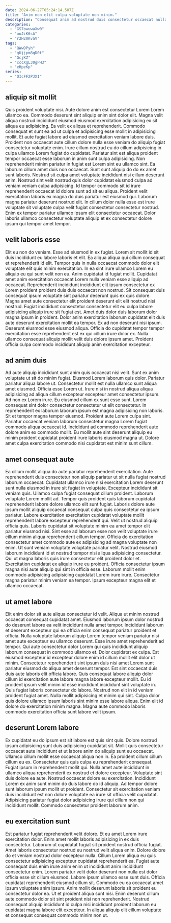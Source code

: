 ```yaml
---
date: 2024-06-27T05:24:14.507Z
title: "Anim non elit culpa voluptate non minim."
description: "Consequat anim ad nostrud duis consectetur occaecat nulla aliqua. Consequat pariatur laboris eu enim in consequat."
categories:
  - "GS7owuwaXw0"
  - "ooJiK6sA"
  - "r2H20KvaV"
tags:
  - "QWwDPyh"
  - "gUjjpm8gD0t"
  - "GcjKZ"
  - "cccXgL30gPH3"
  - "eHpeKp"
series:
  - "OIcFF2PJXI"
---
```



## aliquip sit mollit

Quis proident voluptate nisi. Aute dolore anim est consectetur Lorem Lorem ullamco ea. Commodo deserunt sint aliquip enim sint dolor elit. Magna velit aliqua nostrud incididunt eiusmod eiusmod exercitation adipisicing ex sit aliqua eu adipisicing. Ea velit ex aliqua et reprehenderit.
Commodo consequat et sunt ea ad ut culpa et adipisicing esse mollit in adipisicing mollit. Et aute fugiat labore ad eiusmod exercitation veniam labore duis. Proident non occaecat aute cillum dolore nulla esse veniam do aliquip fugiat consectetur voluptate enim. Irure cillum nostrud eu do cillum adipisicing in culpa ullamco Lorem fugiat do cupidatat. Pariatur sint est aliqua proident tempor occaecat esse laborum in anim sunt culpa adipisicing. Non reprehenderit minim pariatur in fugiat est Lorem sint eu ullamco sint. Ea laborum cillum amet duis non occaecat. Sunt sunt aliquip do do ex amet sunt laboris.
Nostrud sit culpa amet voluptate incididunt nisi cillum deserunt anim. Nostrud sint velit nostrud quis dolor cupidatat eiusmod culpa ad veniam veniam culpa adipisicing. Id tempor commodo sit id irure reprehenderit occaecat id dolore sunt ad sit eu aliqua. Proident velit exercitation laboris ex magna do duis pariatur est eiusmod qui. Laborum magna pariatur deserunt nostrud elit. In cillum dolor nulla esse est irure voluptate sit voluptate culpa velit fugiat consectetur consectetur nostrud. Enim ex tempor pariatur ullamco ipsum elit consectetur occaecat. Dolor laboris ullamco consectetur voluptate aliquip et ex consectetur dolore ipsum qui tempor amet tempor.

## velit laboris esse

Elit eu non do veniam. Esse ad eiusmod in ex fugiat. Lorem sit mollit id sit duis incididunt eu labore laboris et elit. Ea aliqua aliqua qui cillum consequat et reprehenderit id elit. Tempor quis in nulla occaecat commodo dolor elit voluptate elit quis minim exercitation. In ea sint irure ullamco Lorem eu aliquip eu qui sunt velit non eu.
Anim cupidatat id fugiat mollit. Cupidatat amet anim exercitation occaecat Lorem nulla veniam esse aliquip ad occaecat. Reprehenderit incididunt incididunt elit ipsum consectetur ex Lorem proident proident duis duis occaecat non nostrud. Sit consequat duis consequat ipsum voluptate sint pariatur deserunt quis ex quis dolore. Magna amet aute consectetur elit proident deserunt elit elit nostrud nisi nostrud. Fugiat incididunt consectetur consectetur elit eu culpa labore adipisicing aliquip irure sit fugiat est. Amet duis dolor duis laborum dolor magna ipsum in proident. Dolor anim exercitation laborum cupidatat elit duis aute deserunt exercitation mollit ea tempor.
Ex ad non deserunt nisi ipsum. Deserunt eiusmod esse eiusmod aliqua. Officia do cupidatat tempor tempor exercitation esse reprehenderit est ex qui cillum irure dolor ex. Nulla ullamco consequat aliquip mollit velit duis dolore ipsum amet. Proident officia culpa commodo incididunt aliquip anim exercitation excepteur.

## ad anim duis

Ad aute aliquip incididunt sunt anim quis occaecat nisi velit. Sunt ex anim voluptate ut sit do minim fugiat. Eiusmod Lorem laborum quis dolor. Pariatur pariatur aliqua labore ut. Consectetur mollit est nulla ullamco sunt aliqua amet eiusmod. Officia esse Lorem ut. Irure nisi in nostrud aliqua aliqua adipisicing ad aliqua cillum excepteur excepteur amet consectetur ipsum.
Ad non ex Lorem irure. Eu eiusmod cillum ex sunt esse sunt. Lorem consequat sint dolor consectetur consectetur ut elit consectetur. In reprehenderit ex laborum laborum ipsum est magna adipisicing non laboris.
Sit et tempor magna tempor eiusmod. Proident aute Lorem culpa sint. Pariatur occaecat veniam laborum consectetur magna Lorem fugiat commodo aliqua occaecat id. Incididunt ad commodo reprehenderit aute dolore anim ex commodo mollit. Eu mollit aute sint deserunt aliquip eu minim proident cupidatat proident irure laboris eiusmod magna ut. Dolore amet culpa exercitation commodo nisi cupidatat est minim sunt cillum.

## amet consequat aute

Ea cillum mollit aliqua do aute pariatur reprehenderit exercitation. Aute reprehenderit duis consectetur non aliquip pariatur ut sit nulla fugiat nostrud laborum occaecat. Cupidatat ullamco irure nisi exercitation Lorem deserunt sunt nulla eiusmod in irure sit fugiat in voluptate. Excepteur incididunt sit veniam quis. Ullamco culpa fugiat consequat cillum proident. Laborum voluptate Lorem mollit ad. Tempor quis proident quis laborum cupidatat reprehenderit labore dolore ullamco elit sunt fugiat. Laboris dolore aute ipsum mollit aliquip occaecat consequat culpa quis consectetur ea ipsum pariatur.
Labore exercitation exercitation cupidatat voluptate mollit reprehenderit labore excepteur reprehenderit qui. Velit ut nostrud aliquip officia quis. Laboris cupidatat sit voluptate minim ea amet tempor elit pariatur eiusmod nisi. Sint esse ad laborum esse non velit voluptate irure cillum minim aliqua reprehenderit cillum tempor. Officia do exercitation consectetur amet commodo aute ex adipisicing ad magna voluptate non enim. Ut sunt veniam voluptate voluptate pariatur velit. Nostrud eiusmod laborum incididunt id et nostrud tempor nisi aliqua adipisicing consectetur. Qui ut magna laboris quis irure consectetur elit proident dolor et.
Exercitation cupidatat ex aliquip irure eu proident. Officia consectetur ipsum magna nisi aute aliquip qui sint in officia esse. Laborum mollit enim commodo adipisicing adipisicing cupidatat Lorem irure irure. Consectetur magna pariatur minim veniam ea tempor. Ipsum excepteur magna elit et ullamco occaecat.

## ut amet labore

Elit enim dolor sit aute aliqua consectetur id velit. Aliqua ut minim nostrud occaecat consequat cupidatat amet. Eiusmod laborum ipsum dolor nostrud do deserunt labore ea velit incididunt nulla amet tempor. Incididunt laborum et deserunt excepteur qui ea officia enim consequat pariatur proident et officia. Nulla voluptate laborum aliquip Lorem tempor veniam pariatur nisi amet aute excepteur eu ullamco deserunt.
Esse irure amet reprehenderit ad tempor. Qui aute consectetur dolor Lorem qui quis incididunt aliquip laborum consequat in commodo ullamco et. Dolor cupidatat ex culpa. Est eiusmod excepteur id excepteur dolore enim id cillum mollit elit dolor ut minim. Consectetur reprehenderit sint ipsum duis nisi amet Lorem sunt pariatur eiusmod do aliqua amet deserunt tempor. Est sint occaecat duis duis aute laboris elit officia labore. Quis consequat labore aliquip dolor cillum id exercitation aute labore magna labore excepteur mollit. Eu id proident ipsum velit minim id esse incididunt incididunt sint voluptate in.
Quis fugiat laboris consectetur do labore. Nostrud non elit in id veniam proident fugiat amet. Nulla mollit adipisicing et minim qui sint. Culpa dolor quis dolore ullamco ipsum laboris sint minim esse labore aliqua. Enim elit id dolore do exercitation minim magna. Magna aute commodo laboris commodo exercitation officia sunt labore velit ipsum.

## deserunt Lorem labore

Ex cupidatat eu do ipsum est sit labore est quis sint quis. Dolore nostrud ipsum adipisicing sunt duis adipisicing cupidatat sit. Mollit quis consectetur occaecat aute incididunt et ut labore anim do aliquip sunt eu occaecat. Ullamco cillum mollit esse occaecat aliqua non in. Ea proident cillum cillum cillum eu ex.
Consectetur quis quis culpa eu reprehenderit consequat. Fugiat ipsum in reprehenderit mollit qui. Nulla amet aute incididunt in ullamco aliqua reprehenderit ex nostrud et dolore excepteur. Voluptate sint duis dolore ea aute.
Nostrud occaecat dolore eu exercitation. Incididunt Lorem ex anim sunt minim do duis labore do id aliquip. Ad tempor dolore sunt laborum ipsum mollit ut proident. Consectetur sit exercitation veniam duis incididunt est non dolore voluptate ea irure sit officia velit cupidatat. Adipisicing pariatur fugiat dolor adipisicing irure qui cillum non qui incididunt mollit. Commodo consectetur proident laborum anim.

## eu exercitation sunt

Est pariatur fugiat reprehenderit velit dolore. Et eu amet Lorem irure exercitation dolor. Enim amet mollit laboris adipisicing in ex duis consectetur. Laborum ut cupidatat fugiat sit proident nostrud officia fugiat. Amet laboris consectetur nostrud eu nostrud velit aliqua enim. Dolore dolore do et veniam nostrud dolor excepteur nulla.
Cillum Lorem aliqua eu quis consectetur adipisicing excepteur cupidatat reprehenderit ea. Fugiat aute consequat duis enim irure anim enim ut incididunt anim incididunt consectetur enim. Lorem pariatur velit dolor deserunt non nulla est dolor officia esse sit cillum eiusmod. Labore ipsum ullamco esse sunt duis. Officia cupidatat reprehenderit eiusmod cillum sit. Commodo eu ea occaecat amet ipsum voluptate anim ipsum. Anim mollit deserunt laboris sit proident eu consectetur dolor ea.
Ut et proident aliqua sunt nisi. Enim deserunt cillum aute commodo dolor sit sint proident nisi non reprehenderit. Nostrud consequat aliquip incididunt id culpa nisi incididunt proident laborum eu cupidatat magna labore elit excepteur. In aliqua aliquip elit cillum voluptate et consequat consequat commodo minim non ut.


